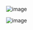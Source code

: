 
![image](https://user-images.githubusercontent.com/78147880/185633519-4dad3966-0279-4306-a9e7-771d828c88ec.png)

![image](https://user-images.githubusercontent.com/78147880/187067426-142e2b8f-3d33-4f47-944c-574c22f9bc44.png)


